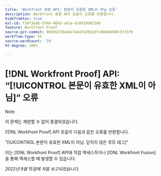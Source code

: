 ```yaml
---
title: 'Workfront 증명 API: 본문이 유효한 XML이 아님 오류'
description: Workfront 증명 API 호출이 오류를 반환합니다.
hidefromtoc: true
exl-id: f3bf3adb-5760-465d-a42a-dc6919d423d0
feature: Workfront Proof
source-git-commit: 98d56729e44e7ab47e201bdfc00db8d40c5f15f6
workflow-type: ht
source-wordcount: '74'
ht-degree: 100%

---
```


# [!DNL Workfront Proof] API: “[!UICONTROL 본문이 유효한 XML이 아님]” 오류

<!--On WFP and WFF TOCs-->

>[!NOTE]
>
>이 문제는 재현할 수 없어 종결되었습니다.

[!DNL Workfront Proof] API 호출이 다음과 같은 오류를 반환합니다.

“[!UICONTROL 본문이 유효한 XML이 아님. 닫히지 않은 루트 태그]”

이는 [!DNL Workfront Proof] API에 직접 액세스하거나 [!DNL Workfront Fusion]을 통해 액세스할 때 발생할 수 있습니다.

_2022년 9월 15일에 처음 보고되었습니다._
